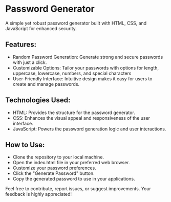 # Password Generator
A simple yet robust password generator built with HTML, CSS, and JavaScript for enhanced security.

## Features:
- Random Password Generation: Generate strong and secure passwords with just a click.
- Customizable Options: Tailor your passwords with options for length, uppercase, lowercase, numbers, and special characters
- User-Friendly Interface: Intuitive design makes it easy for users to create and manage passwords.

## Technologies Used:
- HTML: Provides the structure for the password generator.
- CSS: Enhances the visual appeal and responsiveness of the user interface.
- JavaScript: Powers the password generation logic and user interactions.

## How to Use:
- Clone the repository to your local machine.
- Open the index.html file in your preferred web browser.
- Customize your password preferences.
- Click the "Generate Password" button.
- Copy the generated password to use in your applications.

Feel free to contribute, report issues, or suggest improvements. Your feedback is highly appreciated!
